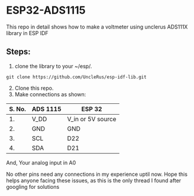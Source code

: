 # ESP32-ADS1115
This repo in detail shows how to make a voltmeter using unclerus ADS111X library in ESP IDF

## Steps: 
1. clone the library to your ~/esp/. 
``` cd ~/esp/
git clone https://github.com/UncleRus/esp-idf-lib.git  
```

2. Clone this repo. 
3. Make connections as shown:

| S. No. | ADS 1115 | ESP 32            |
|--------|----------|-------------------|
| 1.     | V_DD     | V_in or 5V source |
| 2.     | GND      | GND               |
| 3.     | SCL      | D22               |
| 4.     | SDA      | D21               |

And, Your analog input in A0

No other pins need any connections in my experience uptil now.
Hope this helps anyone facing these issues, as this is the only thread I found after googling for solutions
